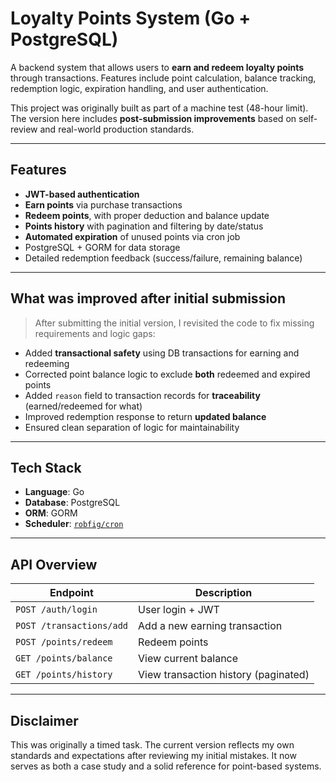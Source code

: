 # Loyalty Points System (Go + PostgreSQL)

A backend system that allows users to **earn and redeem loyalty points** through transactions. Features include point calculation, balance tracking, redemption logic, expiration handling, and user authentication.

This project was originally built as part of a machine test (48-hour limit). The version here includes **post-submission improvements** based on self-review and real-world production standards.

---

##  Features
-  **JWT-based authentication**
-  **Earn points** via purchase transactions
-  **Redeem points**, with proper deduction and balance update
-  **Points history** with pagination and filtering by date/status
-  **Automated expiration** of unused points via cron job
-  PostgreSQL + GORM for data storage
-  Detailed redemption feedback (success/failure, remaining balance)

---

##  What was improved after initial submission
> After submitting the initial version, I revisited the code to fix missing requirements and logic gaps:

- Added **transactional safety** using DB transactions for earning and redeeming
- Corrected point balance logic to exclude **both** redeemed and expired points
- Added `reason` field to transaction records for **traceability** (earned/redeemed for what)
- Improved redemption response to return **updated balance**
- Ensured clean separation of logic for maintainability

---

##  Tech Stack
- **Language**: Go
- **Database**: PostgreSQL
- **ORM**: GORM
- **Scheduler**: [`robfig/cron`](https://pkg.go.dev/github.com/robfig/cron/v3)

---

##  API Overview
| Endpoint               | Description                             |
|------------------------|-----------------------------------------|
| `POST /auth/login`     | User login + JWT                        |
| `POST /transactions/add`   | Add a new earning transaction           |
| `POST /points/redeem`  | Redeem points                           |
| `GET /points/balance`  | View current balance                    |
| `GET /points/history`  | View transaction history (paginated)    |

---

##  Disclaimer
This was originally a timed task. The current version reflects my own standards and expectations after reviewing my initial mistakes. It now serves as both a case study and a solid reference for point-based systems.
